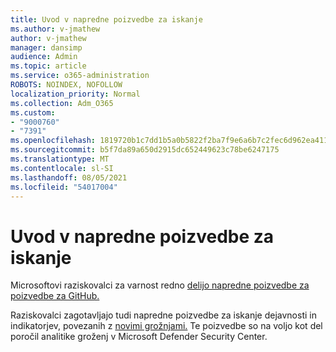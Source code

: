 ```yaml
---
title: Uvod v napredne poizvedbe za iskanje
ms.author: v-jmathew
author: v-jmathew
manager: dansimp
audience: Admin
ms.topic: article
ms.service: o365-administration
ROBOTS: NOINDEX, NOFOLLOW
localization_priority: Normal
ms.collection: Adm_O365
ms.custom:
- "9000760"
- "7391"
ms.openlocfilehash: 1819720b1c7dd1b5a0b5822f2ba7f9e6a6b7c2fec6d962ea411b8a3a350cc758
ms.sourcegitcommit: b5f7da89a650d2915dc652449623c78be6247175
ms.translationtype: MT
ms.contentlocale: sl-SI
ms.lasthandoff: 08/05/2021
ms.locfileid: "54017004"
---
```

# <a name="get-started-with-advanced-hunting-queries"></a>Uvod v napredne poizvedbe za iskanje

Microsoftovi raziskovalci za varnost redno [delijo napredne poizvedbe za poizvedbe za GitHub.](https://go.microsoft.com/fwlink/?linkid=2144624)

Raziskovalci zagotavljajo tudi napredne poizvedbe za iskanje dejavnosti in indikatorjev, povezanih z [novimi grožnjami.](https://go.microsoft.com/fwlink/?linkid=2145808) Te poizvedbe so na voljo kot del poročil analitike groženj v Microsoft Defender Security Center.
